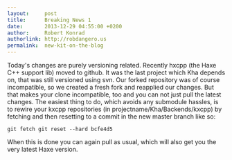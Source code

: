 ```yaml
---
layout:     post
title:      Breaking News 1
date:       2013-12-29 04:55:00 +0200
author:     Robert Konrad
authorlink: http://robdangero.us
permalink:  new-kit-on-the-blog
---
```

Today's changes are purely versioning related. Recently hxcpp (the Haxe C++ support lib) moved to github. It was the last project which Kha depends on, that was still versioned using svn. Our forked repository was of course incompatible, so we created a fresh fork and reapplied our changes. But that makes your clone incompatible, too and you can not just pull the latest changes.
The easiest thing to do, which avoids any submodule hassles, is to rewire your kxcpp repositories (in projectname/Kha/Backends/kxcpp) by fetching and then resetting to a commit in the new master branch like so:

`git fetch
git reset --hard bcfe4d5`

When this is done you can again pull as usual, which will also get you the very latest Haxe version.
